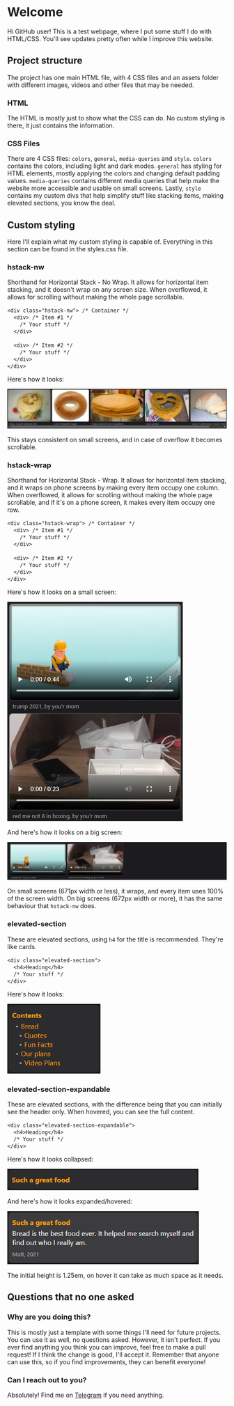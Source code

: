 # Welcome
Hi GitHub user! This is a test webpage, where I put some stuff I do with HTML/CSS. You'll see updates pretty often while I improve this website.

## Project structure
The project has one main HTML file, with 4 CSS files and an assets folder with different images, videos and other files that may be needed.

### HTML
The HTML is mostly just to show what the CSS can do. No custom styling is there, it just contains the information.

### CSS Files
There are 4 CSS files: `colors`, `general`, `media-queries` and `style`. `colors` contains the colors, including light and dark modes. `general` has styling for HTML elements, mostly applying the colors and changing default padding values. `media-queries` contains different media queries that help make the website more accessible and usable on small screens. Lastly, `style` contains my custom divs that help simplify stuff like stacking items, making elevated sections, you know the deal.

## Custom styling
Here I'll explain what my custom styling is capable of. Everything in this section can be found in the styles.css file.

### hstack-nw
Shorthand for Horizontal Stack - No Wrap. It allows for horizontal item stacking, and it doesn't wrap on any screen size. When overflowed, it allows for scrolling without making the whole page scrollable.

```
<div class="hstack-nw"> /* Container */
  <div> /* Item #1 */
    /* Your stuff */
  </div>

  <div> /* Item #2 */
    /* Your stuff */
  </div>
</div>
```

Here's how it looks:

![hstack-nw](screenshots/hstack-nw.png)

This stays consistent on small screens, and in case of overflow it becomes scrollable.

### hstack-wrap
Shorthand for Horizontal Stack - Wrap. It allows for horizontal item stacking, and it wraps on phone screens by making every item occupy one column. When overflowed, it allows for scrolling without making the whole page scrollable, and if it's on a phone screen, it makes every item occupy one row.

```
<div class="hstack-wrap"> /* Container */
  <div> /* Item #1 */
    /* Your stuff */
  </div>

  <div> /* Item #2 */
    /* Your stuff */
  </div>
</div>
```

Here's how it looks on a small screen:

![hstack-wrap-small](screenshots/hstack-wrap-small.png)

And here's how it looks on a big screen:

![hstack-wrap-big](screenshots/hstack-wrap-big.png)

On small screens (671px width or less), it wraps, and every item uses 100% of the screen width. On big screens (672px width or more), it has the same behaviour that `hstack-nw` does.

### elevated-section
These are elevated sections, using `h4` for the title is recommended. They're like cards.

```
<div class="elevated-section">
  <h4>Heading</h4>
  /* Your stuff */
</div>
```

Here's how it looks:

![elevated-section](screenshots/elevated-section.png)

### elevated-section-expandable
These are elevated sections, with the difference being that you can initially see the header only. When hovered, you can see the full content.

```
<div class="elevated-section-expandable">
  <h4>Heading</h4>
  /* Your stuff */
</div>
```

Here's how it looks collapsed:

![elevated-section-collapsed](screenshots/elevated-section-collapsed.png)

And here's how it looks expanded/hovered:

![elevated-section-expanded](screenshots/elevated-section-expanded.png)

The initial height is 1.25em, on hover it can take as much space as it needs.

## Questions that no one asked
### Why are you doing this?
This is mostly just a template with some things I'll need for future projects. You can use it as well, no questions asked. However, it isn't perfect. If you ever find anything you think you can improve, feel free to make a pull request! If I think the change is good, I'll accept it. Remember that anyone can use this, so if you find improvements, they can benefit everyone!

### Can I reach out to you?
Absolutely! Find me on [Telegram](t.me/YourOrdinaryCat) if you need anything.
